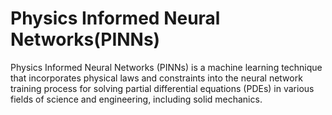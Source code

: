 # Physics Informed Neural Networks(PINNs)
Physics Informed Neural Networks (PINNs) is a machine learning technique that incorporates physical laws and constraints into the neural network training process for solving partial differential equations (PDEs) in various fields of science and engineering, including solid mechanics. 
